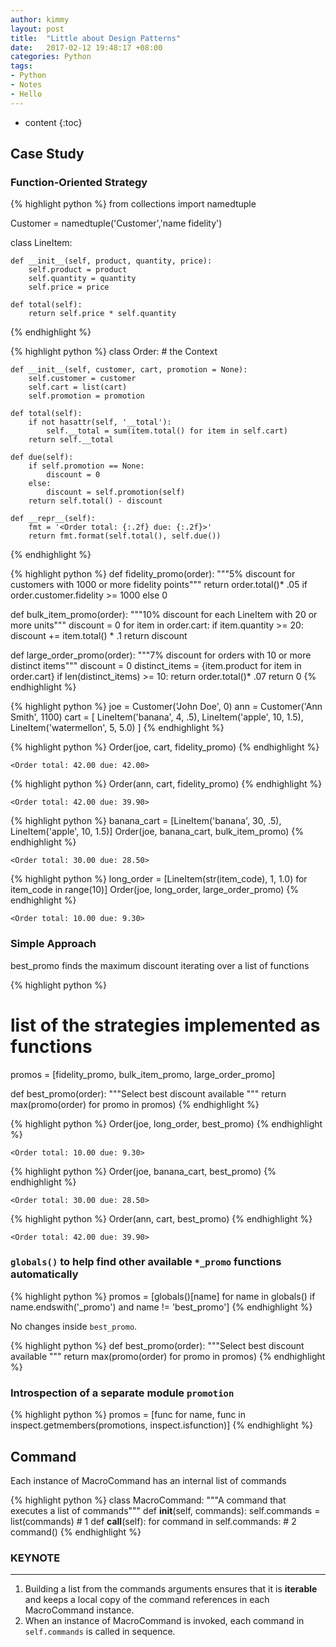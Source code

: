 ```yaml
---
author: kimmy
layout: post
title:  "Little about Design Patterns"
date:   2017-02-12 19:48:17 +08:00
categories: Python
tags:
- Python
- Notes
- Hello
---
```



* content
{:toc}



## Case Study

### Function-Oriented Strategy


{% highlight python %}
from collections import namedtuple

Customer = namedtuple('Customer','name fidelity')

class LineItem:

    def __init__(self, product, quantity, price):
        self.product = product
        self.quantity = quantity
        self.price = price

    def total(self):
        return self.price * self.quantity
{% endhighlight %}


{% highlight python %}
class Order:
    # the Context

    def __init__(self, customer, cart, promotion = None):
        self.customer = customer
        self.cart = list(cart)
        self.promotion = promotion

    def total(self):
        if not hasattr(self, '__total'):
            self.__total = sum(item.total() for item in self.cart)
        return self.__total

    def due(self):
        if self.promotion == None:
            discount = 0
        else:
            discount = self.promotion(self)
        return self.total() - discount

    def __repr__(self):
        fmt = '<Order total: {:.2f} due: {:.2f}>'
        return fmt.format(self.total(), self.due())

{% endhighlight %}


{% highlight python %}
def fidelity_promo(order):
    """5% discount for customers with 1000 or more fidelity points"""
    return order.total()* .05 if order.customer.fidelity >= 1000 else 0

def bulk_item_promo(order):
    """10% discount for each LineItem with 20 or more units"""
    discount = 0
    for item in order.cart:
        if item.quantity >= 20:
            discount += item.total() * .1
    return discount

def large_order_promo(order):
    """7% discount for orders with 10 or more distinct items"""
    discount = 0
    distinct_items = {item.product for item in order.cart}
    if len(distinct_items) >= 10:
        return order.total()* .07
    return 0
{% endhighlight %}


{% highlight python %}
joe = Customer('John Doe', 0)
ann = Customer('Ann Smith', 1100)
cart = [
    LineItem('banana', 4, .5),
    LineItem('apple', 10, 1.5),
    LineItem('watermellon', 5, 5.0)
]
{% endhighlight %}


{% highlight python %}
Order(joe, cart, fidelity_promo)
{% endhighlight %}




    <Order total: 42.00 due: 42.00>




{% highlight python %}
Order(ann, cart, fidelity_promo)
{% endhighlight %}




    <Order total: 42.00 due: 39.90>




{% highlight python %}
banana_cart = [LineItem('banana', 30, .5),
               LineItem('apple', 10, 1.5)]
Order(joe, banana_cart, bulk_item_promo)
{% endhighlight %}




    <Order total: 30.00 due: 28.50>




{% highlight python %}
long_order = [LineItem(str(item_code), 1, 1.0)
                    for item_code in range(10)]
Order(joe, long_order, large_order_promo)
{% endhighlight %}




    <Order total: 10.00 due: 9.30>



### Simple Approach

best_promo finds the maximum discount iterating over a list of functions


{% highlight python %}
# list of the strategies implemented as functions
promos = [fidelity_promo, bulk_item_promo, large_order_promo]

def best_promo(order):
    """Select best discount available
    """
    return max(promo(order) for promo in promos)
{% endhighlight %}


{% highlight python %}
Order(joe, long_order, best_promo)
{% endhighlight %}




    <Order total: 10.00 due: 9.30>




{% highlight python %}
Order(joe, banana_cart, best_promo)
{% endhighlight %}




    <Order total: 30.00 due: 28.50>




{% highlight python %}
Order(ann, cart, best_promo)
{% endhighlight %}




    <Order total: 42.00 due: 39.90>



### `globals()` to help find other available `*_promo` functions automatically


{% highlight python %}
promos = [globals()[name] for name in globals()
                        if name.endswith('_promo')
                        and name != 'best_promo']
{% endhighlight %}

No changes inside `best_promo`.


{% highlight python %}
def best_promo(order):
    """Select best discount available
    """
    return max(promo(order) for promo in promos)
{% endhighlight %}

### Introspection of a separate module `promotion`


{% highlight python %}
promos = [func for name, func in
            inspect.getmembers(promotions, inspect.isfunction)]
{% endhighlight %}

## Command

Each instance of MacroCommand has an internal list of commands


{% highlight python %}
class MacroCommand:
    """A command that executes a list of commands"""
    def __init__(self, commands):
        self.commands = list(commands) # 1
    def __call__(self):
        for command in self.commands:  # 2
            command()
{% endhighlight %}

### KEYNOTE
---
1. Building a list from the commands arguments ensures that it is **iterable** and keeps
    a local copy of the command references in each MacroCommand instance.
2. When an instance of MacroCommand is invoked, each command in `self.commands` is called in sequence.
